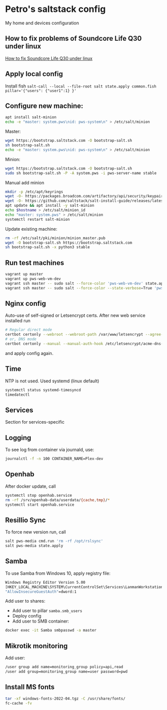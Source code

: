 # Petro's saltstack config

My home and devices configuration

## How to fix problems of Soundcore Life Q30 under linux

[How to fix Soundcore Life Q30 under linux](README_Soundcore_q30.md)

## Apply local config

Install fish
`salt-call --local --file-root salt state.apply common.fish pillar='{"users": {"user1":1} }'`

## Configure new machine:

```bash
apt install salt-minion
echo -e "master: system.pws\nid: pws-system\n" > /etc/salt/minion
```

Master:

```bash
wget https://bootstrap.saltstack.com -O bootstrap-salt.sh
sh bootstrap-salt.sh
echo -e "master: system.pws\nid: pws-system\n" > /etc/salt/minion
```

Minion:

```bash
wget https://bootstrap.saltstack.com -O bootstrap-salt.sh
sudo sh bootstrap-salt.sh -P -A system.pws -i pws-server-name stable
```

Manual add minion
```bash
mkdir -p /etc/apt/keyrings
wget -O- https://packages.broadcom.com/artifactory/api/security/keypair/SaltProjectKey/public | gpg --dearmor > /etc/apt/keyrings/salt-archive-keyring.pgp
wget -O- https://github.com/saltstack/salt-install-guide/releases/latest/download/salt.sources > /etc/apt/sources.list.d/salt.sources
apt update && apt install -y salt-minion
echo $hostname > /etc/salt/minion_id
echo "master: system.pws" > /etc/salt/minion
systemctl restart salt-minion
```

Update existing machine:

```bash
rm -rf /etc/salt/pki/minion/minion_master.pub
wget -O bootstrap-salt.sh https://bootstrap.saltstack.com
sh bootstrap-salt.sh -x python3 stable
```

## Run test machines

```bash
vagrant up master
vagrant up pws-web-vm-dev
vagrant ssh master -- sudo salt --force-color 'pws-web-vm-dev' state.apply
vagrant ssh master -- sudo salt --force-color --state-verbose=True 'pws-web-vm-dev' state.apply
```

## Nginx config

Auto-use of self-signed or Letsencrypt certs. After new web service installed run

```bash
# Regular direct mode
certbot certonly --webroot --webroot-path /var/www/letsencrypt --agree-tos -m email -d domain
# or, DNS mode
certbot certonly --manual --manual-auth-hook /etc/letsencrypt/acme-dns-auth.py --preferred-challenges dns --debug-challenges --agree-tos -m email -d domain
```

and apply config again.

## Time

NTP is not used. Used systemd (linux default)

```bash
systemctl status systemd-timesyncd
timedatectl
```

## Services

Section for services-specific

## Logging

To see log from container via journald, use:

```bash
journalctl -f -n 100 CONTAINER_NAME=Plex-dev
```

## Openhab

After docker update, call

```bash
systemctl stop openhab.service
rm -rf /srv/openhab-data/userdata/{cache,tmp}/*
systemctl start openhab.service
```

## Resillio Sync

To force new version run, call

```bash
salt pws-media cmd.run 'rm -rf /opt/rslsync'
salt pws-media state.apply
```

## Samba

To use Samba from Windows 10, apply registry file:

```bash
Windows Registry Editor Version 5.00
[HKEY_LOCAL_MACHINE\SYSTEM\CurrentControlSet\Services\LanmanWorkstation\Parameters]
"AllowInsecureGuestAuth"=dword:1
```

Add user to shares:

* Add user to pillar `samba.smb_users`
* Deploy config
* Add user to SMB container:

```bash
docker exec -it Samba smbpasswd -a master
```

## Mikrotik monitoring

Add user:

```bash
/user group add name=monitoring_group policy=api,read
/user add group=monitoring_group name=user password=pwd
```

## Install MS fonts

```bash
tar -xf windows-fonts-2022-04.tgz -C /usr/share/fonts/
fc-cache -fv
```
